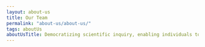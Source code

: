 ```yaml
---
layout: about-us
title: Our Team
permalink: "about-us/about-us/"
tags: aboutUs
aboutUsTitle: Democratizing scientific inquiry, enabling individuals to become researchers of their own lives. Let's break down the key elements and explore the possibilities and challenges.
---
```


          
          